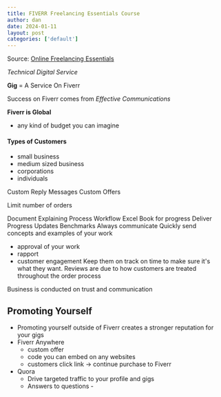 ```yaml
---
title: FIVERR Freelancing Essentials Course
author: dan
date: 2024-01-11
layout: post
categories: ['default']
---
```


Source: [Online Freelancing Essentials](https://learn.fiverr.com/courses/online-freelancing-essentials-be-a-successful-fiverr-seller)

*Technical Digital Service*

**Gig** = A Service On Fiverr

Success on Fiverr comes from *Effective Communications* 

**Fiverr is Global**
- any kind of budget you can imagine 

#### Types of Customers
- small business
- medium sized business
- corporations
- individuals

Custom Reply Messages
Custom Offers 

Limit number of orders

Document Explaining Process Workflow
Excel Book for progress
Deliver Progress Updates
Benchmarks
Always communicate
Quickly send concepts and examples of your work
- approval of your work
- rapport
- customer engagement
Keep them on track on time to make sure it's what they want.
Reviews are due to how customers are treated throughout the order process

Business is conducted on trust and communication

## Promoting Yourself
- Promoting yourself outside of Fiverr creates a stronger reputation for your gigs
- Fiverr Anywhere
	- custom offer
	- code you can embed on any websites
	- customers click link -> continue purchase to Fiverr
- Quora
	- Drive targeted traffic to your profile and gigs
	- Answers to questions	- 